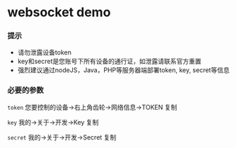 # websocket demo

### 提示

* 请勿泄露设备token
* key和secret是您账号下所有设备的通行证，如泄露请联系官方重置
* 强烈建议通过nodeJS，Java，PHP等服务器端部署token, key, secret等信息

### 必要的参数

`token` 您要控制的设备->右上角齿轮->网络信息->TOKEN 复制

`key` 我的->关于->开发->Key 复制

`secret` 我的->关于->开发->Secret 复制
